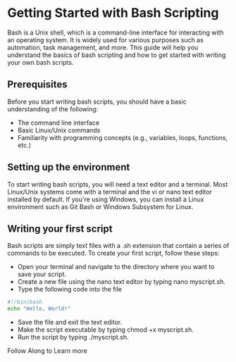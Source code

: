 # Getting Started with Bash Scripting

Bash is a Unix shell, which is a command-line interface for interacting with an operating system. It is widely used for various purposes such as automation, task management, and more. This guide will help you understand the basics of bash scripting and how to get started with writing your own bash scripts.

## Prerequisites

Before you start writing bash scripts, you should have a basic understanding of the following:

* The command line interface
* Basic Linux/Unix commands
* Familiarity with programming concepts (e.g., variables, loops, functions, etc.)

## Setting up the environment

To start writing bash scripts, you will need a text editor and a terminal. Most Linux/Unix systems come with a terminal and the vi or nano text editor installed by default. If you're using Windows, you can install a Linux environment such as Git Bash or Windows Subsystem for Linux.

## Writing your first script

Bash scripts are simply text files with a .sh extension that contain a series of commands to be executed. To create your first script, follow these steps:

* Open your terminal and navigate to the directory where you want to save your script.
* Create a new file using the nano text editor by typing nano myscript.sh.
* Type the following code into the file

```bash
#!/bin/bash
echo "Hello, World!"
```
* Save the file and exit the text editor.
* Make the script executable by typing chmod +x myscript.sh.
* Run the script by typing ./myscript.sh.

Follow Along to Learn more
